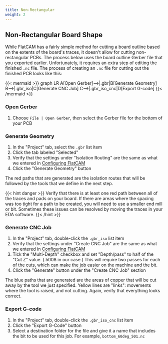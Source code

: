 ```yaml
---
title: Non-Rectangular
weight: 2
---
```


## Non-Rectangular Board Shape

While FlatCAM has a fairly simple method for cutting a board outline based on the extents of the board's traces, it doesn't allow for cutting non-rectangular PCBs. The process below uses the board outline Gerber file that you exported earlier. Unfortunately, it requires an extra step of editing the finished `.nc` file. 
The process of creating an `.nc` file for cutting out the finished PCB looks like this:

{{< mermaid >}}
graph LR
    A[Open Gerber]-->|.gbr|B[Generate Geometry]
    B-->|.gbr_iso|C[Generate CNC Job]
    C-->|.gbr_iso_cnc|D[Export G-code]
{{< /mermaid >}}

### Open Gerber

1. Choose `File | Open Gerber`, then select the Gerber file for the bottom of your PCB

### Generate Geometry

1. In the "Project" tab, select the `.gbr` list item
2. Click the tab labeled "Selected"
3. Verify that the settings under "Isolation Routing" are the same as what we entered in [Configuring FlatCAM](../../flatcam/configuring)
4. Click the "Generate Geometry" button

The red paths that are generated are the isolation routes that will be followed by the tools that we define in the next step.

{{< hint danger >}}
Verify that there is at least one red path between all of the traces and pads on your board. If there are areas where the spacing was too tight for a path to be created, you will need to use a smaller end mill or bit. Sometimes these issues can be resolved by moving the traces in your EDA software.
{{< /hint >}}

### Generate CNC Job

1. In the "Project" tab, double-click the `.gbr_iso` list item
2. Verify that the settings under "Create CNC Job" are the same as what we entered in [Configuring FlatCAM](../../flatcam/configuring)
3. Tick the "Multi-Depth" checkbox and set "Depth/pass" to half of the "Cut Z" value. (.5008 in our case.) This will require two passes for each of the cuts, which can make the job easier on the machine and the bit.
4. Click the "Generate" button under the "Create CNC Job" section

The blue paths that are generated are the areas of copper that will be cut away by the tool we just specified. Yellow lines are "links": movements where the tool is raised, and not cutting. Again, verify that everything looks correct.

### Export G-code

1. In the "Project" tab, double-click the `.gbr_iso_cnc` list item
2. Click the "Export G-Code" button
3. Select a destination folder for the file and give it a name that includes the bit to be used for this job. For example, `bottom_60deg_501.nc`
